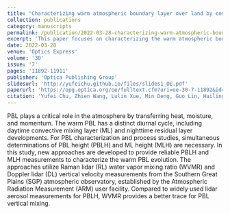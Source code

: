 ```yaml
---
title: "Characterizing warm atmospheric boundary layer over land by combining Raman and Doppler lidar measurements"
collection: publications
category: manuscripts
permalink: /publication/2022-03-28-characterizing-warm-atmospheric-boundary-layer
excerpt: 'This paper focuses on characterizing the warm atmospheric boundary layer (PBL) using simultaneous measurements from Raman and Doppler lidars.'
date: 2022-03-28
venue: 'Optics Express'
volume: '30'
issue: '7'
pages: '11892-11911'
publisher: 'Optica Publishing Group'
slidesurl: 'http://yufeichu.github.io/files/slides1_OE.pdf'
paperurl: 'https://opg.optica.org/oe/fulltext.cfm?uri=oe-30-7-11892&id=470776'
citation: 'Yufei Chu, Zhien Wang, Lulin Xue, Min Deng, Guo Lin, Hailing Xie, Hyeyum Hailey Shin, Weiwei Li, Grant Firl, Daniel F D’Amico, Dong Liu, Yingjian Wang. (2022). "Characterizing warm atmospheric boundary layer over land by combining Raman and Doppler lidar measurements." <i>Optics Express</i>. 30(7), 11892-11911.'
---
```


PBL plays a critical role in the atmosphere by transferring heat, moisture, and momentum. The warm PBL has a distinct diurnal cycle, including daytime convective mixing layer (ML) and nighttime residual layer developments. For PBL characterization and process studies, simultaneous determinations of PBL height (PBLH) and ML height (MLH) are necessary. In this study, new approaches are developed to provide reliable PBLH and MLH measurements to characterize the warm PBL evolution. The approaches utilize Raman lidar (RL) water vapor mixing ratio (WVMR) and Doppler lidar (DL) vertical velocity measurements from the Southern Great Plains (SGP) atmospheric observatory, established by the Atmospheric Radiation Measurement (ARM) user facility. Compared to widely used lidar aerosol measurements for PBLH, WVMR provides a better trace for PBL vertical mixing.


